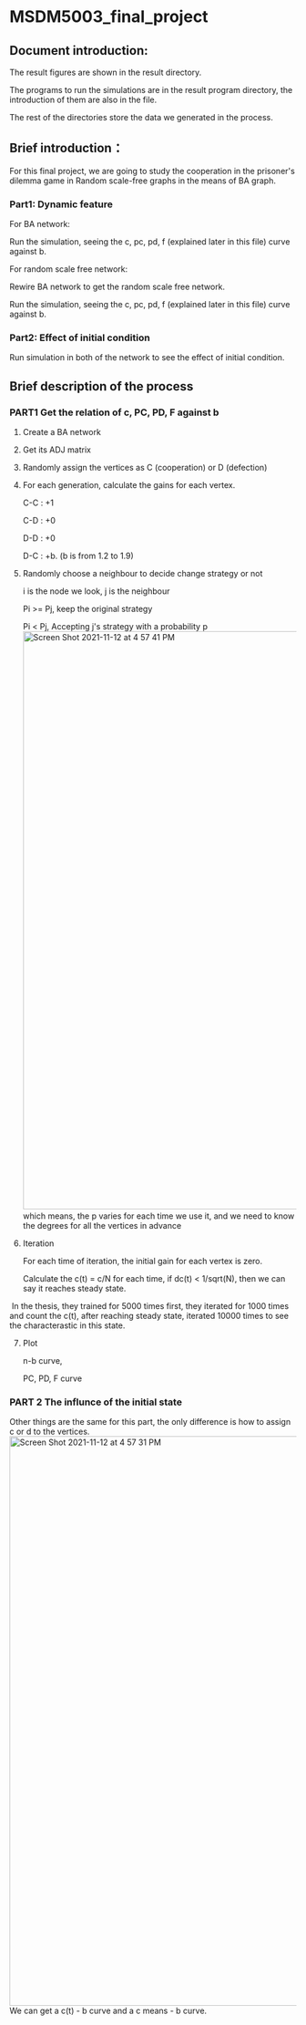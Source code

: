 # MSDM5003_final_project

## Document introduction:
The result figures are shown in the result directory.

The programs to run the simulations are in the result program directory, the introduction of
them are also in the file.

The rest of the directories store the data we generated in the process.

## Brief introduction：
For this final project, we are going to study the cooperation in the prisoner's dilemma game in Random scale-free graphs in the means of BA graph.

### Part1: Dynamic feature
For BA network:

Run the simulation, seeing the c, pc, pd, f (explained later in this file) curve against b.
    
For random scale free network:

Rewire BA network to get the random scale free network.
    
Run the simulation, seeing the c, pc, pd, f (explained later in this file) curve against b.

### Part2: Effect of initial condition

Run simulation in both of the network to see the effect of initial condition.


## Brief description of the process

### PART1 Get the relation of c, PC, PD, F against b

1. Create a BA network

2. Get its ADJ matrix

3. Randomly assign the vertices as C (cooperation) or D (defection)

4. For each generation, calculate the gains for each vertex.

   C-C : +1

   C-D : +0

   D-D : +0

   D-C : +b.    (b is from 1.2 to 1.9)

5. Randomly choose a neighbour to decide change strategy or not

   i is the node we look, j is the neighbour

   Pi >= Pj,   keep the original strategy

   Pi <   Pj,   Accepting j's strategy with a probability p
   <img width="1014" alt="Screen Shot 2021-11-12 at 4 57 41 PM" src="https://user-images.githubusercontent.com/58164010/141439624-2967bbe2-2972-4383-8995-95d21577d6bf.png">
​		which means, the p varies for each time we use it, and we need to know the degrees for all the vertices in advance

6. Iteration

   For each time of iteration, the initial gain for each vertex is zero.

   Calculate the  c(t) = c/N for each time,  if dc(t) < 1/sqrt(N), then we can say it reaches steady state.

​		In the thesis, they trained for 5000 times first, they iterated for 1000 times and count the c(t), after reaching steady state, 		iterated 10000 times to see the characterastic in this state.

7. Plot

   n-b curve,

   PC, PD, F curve

### PART 2 The influnce of the initial state

Other things are the same for this part, the only difference is how to assign c or d to the vertices.
<img width="999" alt="Screen Shot 2021-11-12 at 4 57 31 PM" src="https://user-images.githubusercontent.com/58164010/141439656-519ef058-1fcd-4f82-8584-b5e93645b972.png">
We can get a c(t) - b curve and a c means - b curve.


